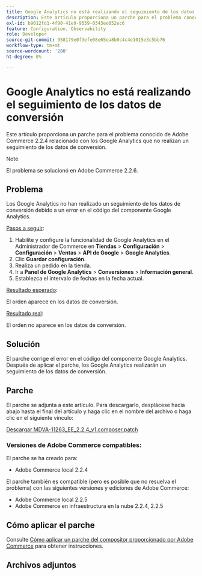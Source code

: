 ```yaml
---
title: Google Analytics no está realizando el seguimiento de los datos de conversión
description: Este artículo proporciona un parche para el problema conocido de Adobe Commerce 2.2.4 relacionado con los Google Analytics que no realizan un seguimiento de los datos de conversión.
exl-id: b9012fd1-4f90-41e9-9559-0343ee052ec6
feature: Configuration, Observability
role: Developer
source-git-commit: 958179e0f3efe08e65ea8b0c4c4e1015e3c5bb76
workflow-type: tm+mt
source-wordcount: '280'
ht-degree: 0%

---
```


# Google Analytics no está realizando el seguimiento de los datos de conversión

Este artículo proporciona un parche para el problema conocido de Adobe Commerce 2.2.4 relacionado con los Google Analytics que no realizan un seguimiento de los datos de conversión.

>[!NOTE]
>
>El problema se solucionó en Adobe Commerce 2.2.6.

## Problema

Los Google Analytics no han realizado un seguimiento de los datos de conversión debido a un error en el código del componente Google Analytics.

<u>Pasos a seguir</u>:

1. Habilite y configure la funcionalidad de Google Analytics en el Administrador de Commerce en **Tiendas** > **Configuración** > **Configuración** > **Ventas** > **API de Google** > **Google Analytics**.
1. Clic **Guardar configuración**.
1. Realiza un pedido en la tienda.
1. Ir a **Panel de Google Analytics** > **Conversiones** > **Información general**.
1. Establezca el intervalo de fechas en la fecha actual.

<u>Resultado esperado</u>:

El orden aparece en los datos de conversión.

<u>Resultado real</u>:

El orden no aparece en los datos de conversión.

## Solución

El parche corrige el error en el código del componente Google Analytics. Después de aplicar el parche, los Google Analytics realizarán un seguimiento de los datos de conversión.

## Parche

El parche se adjunta a este artículo. Para descargarlo, desplácese hacia abajo hasta el final del artículo y haga clic en el nombre del archivo o haga clic en el siguiente vínculo:

[Descargar MDVA-11263\_EE\_2.2.4\_v1.composer.patch](assets/MDVA-11263_EE_2.2.4_v1.composer.patch.zip)

### Versiones de Adobe Commerce compatibles:

El parche se ha creado para:

* Adobe Commerce local 2.2.4

El parche también es compatible (pero es posible que no resuelva el problema) con las siguientes versiones y ediciones de Adobe Commerce:

* Adobe Commerce local 2.2.5
* Adobe Commerce en infraestructura en la nube 2.2.4, 2.2.5

## Cómo aplicar el parche

Consulte [Cómo aplicar un parche del compositor proporcionado por Adobe Commerce](/help/how-to/general/how-to-apply-a-composer-patch-provided-by-magento.md) para obtener instrucciones.

## Archivos adjuntos
